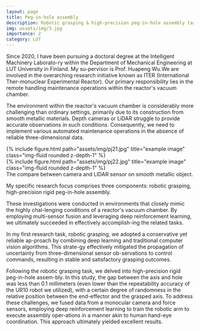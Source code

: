 ```yaml
---
layout: page
title: Peg-in-hole assembly
description: Robotic grasping & high-precision peg-in-hole assembly task
img: assets/img/3.jpg
importance: 2
category: LUT
---
```


Since 2020, I have been pursuing a doctoral degree at the Intelligent Machinery Laborato-ry within the Department of Mechanical Engineering at LUT University in Finland. My su-pervisor is Prof. Huapeng Wu.We are involved in the overarching research initiative known as ITER (International Ther-monuclear Experimental Reactor). Our primary responsibility lies in the remote handling maintenance operations within the reactor's vacuum chamber.

The environment within the reactor's vacuum chamber is considerably more challenging than ordinary settings, primarily due to its construction from smooth metallic materials. Depth cameras or LiDAR struggle to provide accurate observations in such conditions. Consequently, we need to implement various automated maintenance operations in the absence of reliable three-dimensional data.

<div class="row">
    <div class="col-sm mt-3 mt-md-0">
        {% include figure.html path="assets/img/pj21.jpg" title="example image" class="img-fluid rounded z-depth-1" %}
    </div>
    <div class="col-sm mt-3 mt-md-0">
        {% include figure.html path="assets/img/pj22.jpg" title="example image" class="img-fluid rounded z-depth-1" %}
    </div>
</div>
<div class="caption">
    The compare between camera and LIDAR sensor on smooth metallic object.
</div>

My specific research focus comprises three components: robotic grasping, high-precision rigid peg-in-hole assembly.

These investigations were conducted in environments that closely mimic the highly chal-lenging conditions of a reactor's vacuum chamber. By employing multi-sensor fusion and leveraging deep reinforcement learning, we ultimately succeeded in effectively accomplish-ing the related tasks.

In my first research task, robotic grasping, we adopted a conservative yet reliable ap-proach by combining deep learning and traditional computer vision algorithms. This strate-gy effectively mitigated the propagation of uncertainty from three-dimensional sensor ob-servations to control commands, resulting in stable and satisfactory grasping outcomes.

Following the robotic grasping task, we delved into high-precision rigid peg-in-hole assem-bly. In this study, the gap between the axis and hole was less than 0.1 millimeters (even lower than the repeatability accuracy of the UR10 robot we utilized), with a certain degree of randomness in the relative position between the end-effector and the grasped axis. To address these challenges, we fused data from a monocular camera and force sensors, employing deep reinforcement learning to train the robotic arm to execute assembly oper-ations in a manner akin to human hand-eye coordination. This approach ultimately yielded excellent results.

